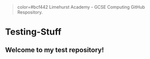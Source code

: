 >color=#bcf442
>Limehurst Academy - GCSE Computing GitHub Respository.
# Testing-Stuff
## Welcome to my test repository!
